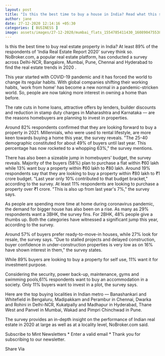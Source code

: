 ```yaml
---
layout: post
title: "Is this the best time to buy a house in India? Read what this survey finds out"
author: jane 
date: 27-12-2020 12:14:16 +05:30 
categories: [ BUSINESS ] 
image: assets/images/27-12-2020/mumbai_flats_1554785411430_1608904755388.JPG
---
```

Is this the best time to buy real estate property in India? At least 89% of the respondents of 'India Real Estate Report 2020' survey think so. NoBroker.com, a popular real estate platform, has conducted a survey across Delhi-NCR, Bangalore, Mumbai, Pune, Chennai and Hyderabad to find the real estate trends in 2020 .

This year started with COVID-19 pandemic and it has forced the world to change its regular habits. With global companies shifting their working habits, 'work from home' has become a new normal in a pandemic-stricken world. So, people are now taking more interest in owning a home than before.

The rate cuts in home loans, attractive offers by lenders, builder discounts and reduction in stamp duty charges in Maharashtra and Karnataka — are the reasons homebuyers are planning to invest in properties.

Around 82% respondents confirmed that they are looking forward to buy a property in 2021. Millennials, who were used to rental lifestyle, are more keen towards buying a home this year, the survey reveals. "The 25-40 demographic constituted for about 49% of buyers until last year. This percentage has now rocketed to a whopping 63%," the survey mentions.

There has also been a sizeable jump in homebuyers' budget, the survey reveals. Majority of the buyers (58%) plan to purchase a flat within ₹60 lakh while 13% want buy a property within ₹60 lakh to ₹80 lakh. Around 19% respondents say that they are looking to buy a property within ₹80 lakh to ₹1 crore budget. "Last year only 10% contributed to that budget bracket," according to the survey. At least 11% respondents are looking to purchase a property over ₹1 crore. "This is also up from last year's 7%," the survey says.

As people are spending more time at home during coronavirus pandemic, the demand for bigger house has also been on a rise. As many as 29% respondents want a 3BHK, the survey fins. For 2BHK, 48% people give a thumbs up. Both the categories have witnessed a significant jump this year, according to the survey.

Around 57% of buyers prefer ready-to-move-in houses, while 27% look for resale, the survey says. "Due to stalled projects and delayed construction, buyer confidence in under-construction properties is very low as on 16% have shown interest in them," the survey states.

While 89% buyers are looking to buy a property for self use, 11% want it for investment purpose.

Considering the security, power back-up, maintenance, gyms and swimming pools,61% respondents want to buy an accommodation in a society. Only 11% buyers want to invest in a plot, the survey says.

Here are the top buying localities in Indian metro — Banashankari and Whitefield in Bengaluru, Madipakkam and Perambur in Chennai, Dwarka and Rohini in Delhi-NCR, Kukatpally and Madhapur in Hyderabad, Thane West and Panvel in Mumbai, Wakad and Pimpri Chinchwad in Pune.

The survey provides an in-depth insight on the performance of Indian real estate in 2020 at large as well as at a locality level, NoBroker.com said.

Subscribe to Mint Newsletters * Enter a valid email * Thank you for subscribing to our newsletter.

Share Via